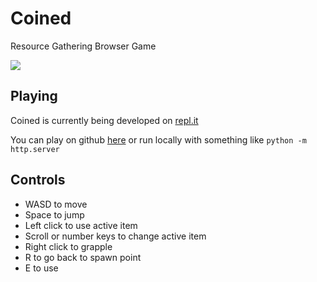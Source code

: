 
# Coined

Resource Gathering Browser Game

![](https://i.imgur.com/w6AvrUi.png)

## Playing
Coined is currently being developed on [repl.it](https://repl.it/@parameterized/Coined)

You can play on github [here](https://parameterized.github.io/coined/) or run locally with something like `python -m http.server`

## Controls
- WASD to move
- Space to jump
- Left click to use active item
- Scroll or number keys to change active item
- Right click to grapple
- R to go back to spawn point
- E to use

